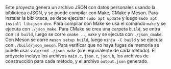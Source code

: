 Este proyecto genera un archivo JSON con datos personales usando la biblioteca cJSON, y se puede compilar con Make, CMake y Meson. 
Para instalar la biblioteca, se debe ejecutar `sudo apt update` y luego `sudo apt install libcjson-dev`. 
Para compilar con Make se usa el comando `make` y se ejecuta con `./json_make`. 
Para CMake se crea una carpeta `build`, se entra con `cd build`, luego se corre `cmake ..`, `make` y se ejecuta con `./json_cmake`. 
Con Meson se corre `meson setup build`, luego `ninja -C build` y se ejecuta con `./build/json_meson`. 
Para verificar que no haya fugas de memoria se puede usar `valgrind ./json_make` (o el equivalente de cada método). El proyecto incluye los archivos `main.c`, `json.c`, `json.h`, los archivos de construcción para cada método, y el archivo `output.json` generado.